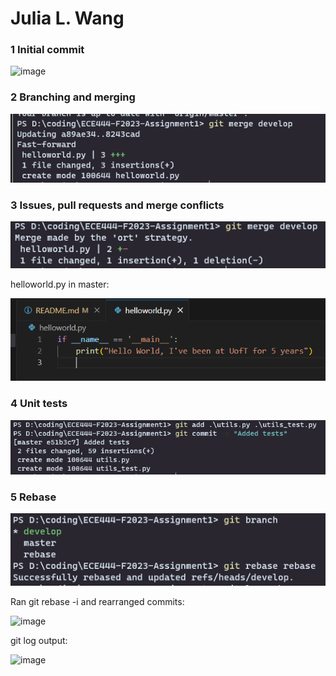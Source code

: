 # Julia L. Wang

### 1 Initial commit

![image](https://github.com/JuliaLWang8/ECE444-F2023-Assignment1/assets/55002716/ac857459-f73d-4591-baf7-e81b455faea9)

### 2 Branching and merging

![Alt text](image.png)

### 3 Issues, pull requests and merge conflicts

![Alt text](image-1.png)

helloworld.py in master:

![Alt text](image-2.png)

### 4 Unit tests

![Alt text](image-3.png)

### 5 Rebase

![Alt text](image-4.png)

Ran git rebase -i and rearranged commits:

![image](https://github.com/JuliaLWang8/ECE444-F2023-Assignment1/assets/55002716/342c57ad-ad1d-44ab-8c11-e0fe32de341c)

git log output:

![image](https://github.com/JuliaLWang8/ECE444-F2023-Assignment1/assets/55002716/7c7fdde0-67cd-4d23-b395-14117fc78d41)


